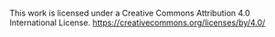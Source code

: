This work is licensed under a Creative Commons Attribution 4.0 International License. https://creativecommons.org/licenses/by/4.0/
